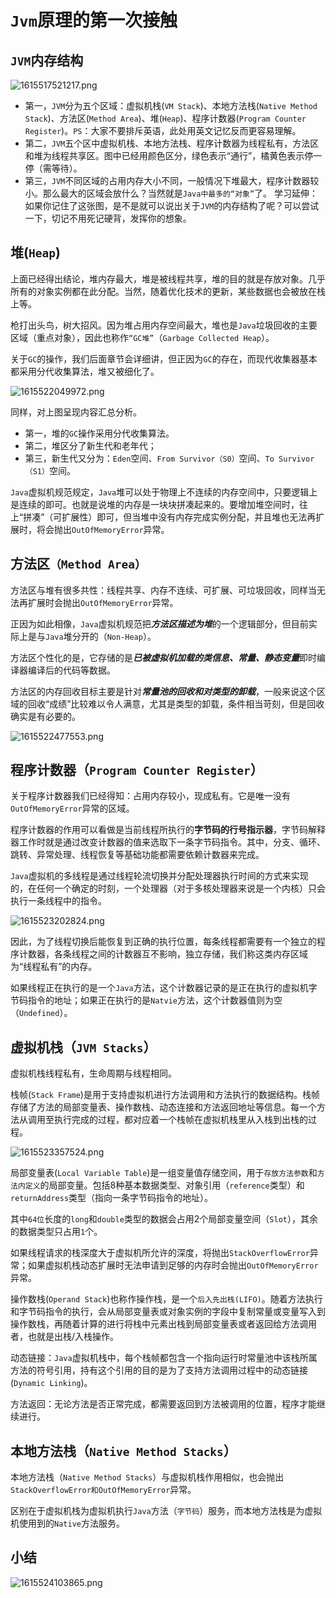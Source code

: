 # ``Jvm``原理的第一次接触

## ``JVM``内存结构


![1615517521217.png](img/1615517521217.png)

- 第一，``JVM``分为五个区域：虚拟机栈(``VM Stack``)、本地方法栈(``Native Method Stack``)、方法区(``Method Area``)、堆(``Heap``)、程序计数器(``Program Counter Register``)。``PS``：大家不要排斥英语，此处用英文记忆反而更容易理解。
- 第二，``JVM``五个区中虚拟机栈、本地方法栈、程序计数器为线程私有，方法区和堆为线程共享区。图中已经用颜色区分，绿色表示“通行”，橘黄色表示停一停（需等待）。
- 第三，``JVM``不同区域的占用内存大小不同，一般情况下堆最大，程序计数器较小。那么最大的区域会放什么？当然就是``Java中最多的“对象”``了。
学习延伸：如果你记住了这张图，是不是就可以说出关于``JVM``的内存结构了呢？可以尝试一下，切记不用死记硬背，发挥你的想象。

## 堆(``Heap``)

上面已经得出结论，堆内存最大，堆是被线程共享，堆的目的就是存放对象。几乎所有的对象实例都在此分配。当然，随着优化技术的更新，某些数据也会被放在栈上等。

枪打出头鸟，树大招风。因为堆占用内存空间最大，堆也是``Java``垃圾回收的主要区域（重点对象），因此也称作``“GC堆”``（``Garbage Collected Heap``）。

关于``GC``的操作，我们后面章节会详细讲，但正因为``GC``的存在，而现代收集器基本都采用分代收集算法，堆又被细化了。


![1615522049972.png](img/1615522049972.png)

同样，对上图呈现内容汇总分析。

- 第一，堆的``GC``操作采用分代收集算法。
- 第二，堆区分了新生代和老年代；
- 第三，新生代又分为：``Eden``空间、``From Survivor（S0）``空间、``To Survivor（S1）``空间。

``Java``虚拟机规范规定，``Java``堆可以处于物理上不连续的内存空间中，只要逻辑上是连续的即可。也就是说堆的内存是一块块拼凑起来的。要增加堆空间时，往上“拼凑”（可扩展性）即可，但当堆中没有内存完成实例分配，并且堆也无法再扩展时，将会抛出``OutOfMemoryError``异常。

## 方法区``（Method Area）``

方法区与堆有很多共性：线程共享、内存不连续、可扩展、可垃圾回收，同样当无法再扩展时会抛出``OutOfMemoryError``异常。

正因为如此相像，``Java``虚拟机规范把***方法区描述为堆***的一个逻辑部分，但目前实际上是与``Java``堆分开的（``Non-Heap``）。

方法区个性化的是，它存储的是***已被虚拟机加载的类信息、常量、静态变量***即时编译器编译后的代码等数据。

方法区的内存回收目标主要是针对***常量池的回收和对类型的卸载***，一般来说这个区域的回收“成绩”比较难以令人满意，尤其是类型的卸载，条件相当苛刻，但是回收确实是有必要的。

![1615522477553.png](img/1615522477553.png)


## 程序计数器（``Program Counter Register``）

关于程序计数器我们已经得知：占用内存较小，现成私有。它是唯一没有``OutOfMemoryError``异常的区域。

程序计数器的作用可以看做是当前线程所执行的**字节码的行号指示器**，字节码解释器工作时就是通过改变计数器的值来选取下一条字节码指令。其中，分支、循环、跳转、异常处理、线程恢复等基础功能都需要依赖计数器来完成。

``Java``虚拟机的多线程是通过线程轮流切换并分配处理器执行时间的方式来实现的，在任何一个确定的时刻，一个处理器（对于多核处理器来说是一个内核）只会执行一条线程中的指令。


![1615523202824.png](img/1615523202824.png)


因此，为了线程切换后能恢复到正确的执行位置，每条线程都需要有一个独立的程序计数器，各条线程之间的计数器互不影响，独立存储，我们称这类内存区域为“线程私有”的内存。

如果线程正在执行的是一个``Java``方法，这个计数器记录的是正在执行的虚拟机字节码指令的地址；如果正在执行的是``Natvie``方法，这个计数器值则为空（``Undefined``）。

## 虚拟机栈（``JVM Stacks``）

虚拟机栈线程私有，生命周期与线程相同。

栈帧(``Stack Frame``)是用于支持虚拟机进行方法调用和方法执行的数据结构。栈帧存储了方法的局部变量表、操作数栈、动态连接和方法返回地址等信息。每一个方法从调用至执行完成的过程，都对应着一个栈帧在虚拟机栈里从入栈到出栈的过程。


![1615523357524.png](img/1615523357524.png)

局部变量表(``Local Variable Table``)是一组变量值存储空间，用于``存放方法参数``和``方法内定义``的局部变量。包括8种基本数据类型、对象引用（``reference``类型）和``returnAddress``类型（指向一条字节码指令的地址）。

其中``64位``长度的``long``和``double``类型的数据会占用2个局部变量空间（``Slot``），其余的数据类型只占用``1``个。

如果线程请求的栈深度大于虚拟机所允许的深度，将抛出``StackOverflowError``异常；如果虚拟机栈动态扩展时无法申请到足够的内存时会抛出``OutOfMemoryError``异常。

操作数栈(``Operand Stack``)也称作操作栈，是一个``后入先出栈(LIFO)``。随着方法执行和字节码指令的执行，会从局部变量表或对象实例的字段中复制常量或变量写入到操作数栈，再随着计算的进行将栈中元素出栈到局部变量表或者返回给方法调用者，也就是出栈/入栈操作。

动态链接：``Java``虚拟机栈中，每个栈帧都包含一个指向运行时常量池中该栈所属方法的符号引用，持有这个引用的目的是为了支持方法调用过程中的动态链接(``Dynamic Linking``)。

方法返回：无论方法是否正常完成，都需要返回到方法被调用的位置，程序才能继续进行。

## 本地方法栈（``Native Method Stacks``）

本地方法栈（``Native Method Stacks``）与虚拟机栈作用相似，也会抛出``StackOverflowError和OutOfMemoryError``异常。

区别在于虚拟机栈为虚拟机执行``Java``方法（``字节码``）服务，而本地方法栈是为虚拟机使用到的``Native``方法服务。


## 小结


![1615524103865.png](img/1615524103865.png)




